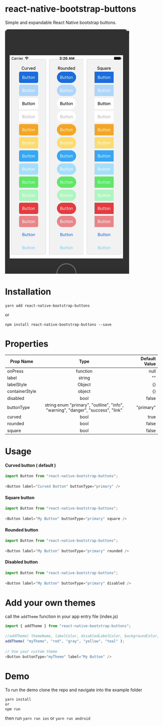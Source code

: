# react-native-bootstrap-buttons
Simple and expandable React Native bootstrap buttons.

![Demo](https://github.com/shyaniv7/react-native-bootstrap-buttons/blob/master/images/buttons_demo.png)

# Installation

`yarn add react-native-bootstrap-buttons`

or

`npm install react-native-bootstrap-buttons --save`

# Properties

| Prop Name       | Type          | Default Value  |
| ----------------|:-------------:| --------------:|
| onPress         | function      | null           |
| label           | string        | ""             |
| labelStyle      | Object        | {}             |
| containerStyle  | object        | {}             |
| disabled        | bool          | false          |
| buttonType      | string enum "primary", "outline", "info", "warning", "danger", "success", "link"        | "primary"      |
| curved          | bool          | true           |
| rounded         | bool          | false          |
| square          | bool          | false          |


# Usage

#### Curved button ( default )

```js
import Button from "react-native-bootstrap-buttons";

<Button label="Curved Button" buttonType="primary" />
```

#### Square button
```js
import Button from "react-native-bootstrap-buttons";

<Button label="My Button" buttonType="primary" square />
```

#### Rounded button
```js
import Button from "react-native-bootstrap-buttons";

<Button label="My Button" buttonType="primary" rounded />
```

#### Disabled button
```js
import Button from "react-native-bootstrap-buttons";

<Button label="My Button" buttonType="primary" disabled />
```


# Add your own themes
call the `addTheme` function in your app entry file (index.js)

```js
import { addTheme } from "react-native-bootstrap-buttons";

//addTheme( themeName, labelColor, disabledLabelColor, backgroundColor, disabledBackgroundColor );
addTheme( "myTheme", "red", "gray", "yellow", "teal" );

// Use your custom theme
<Button buttonType="myTheme" label="My Button" />
```

# Demo
To run the demo clone the repo and navigate into the example folder

```
yarn install
or
npm run
```

then run `yarn run ios` or `yarn run android`
